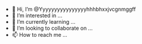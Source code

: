 - 👋 Hi, I’m @Yyyyyyyyyyyyyyyyhhhbhxxjvcgnmggff
- 👀 I’m interested in ...
- 🌱 I’m currently learning ...
- 💞️ I’m looking to collaborate on ...
- 📫 How to reach me ...

<!---
Yyyyyyyyyyyyyyyyhhhbhxxjvcgnmggff/Yyyyyyyyyyyyyyyyhhhbhxxjvcgnmggff is a ✨ special ✨ repository because its `README.md` (this file) appears on your GitHub profile.
You can click the Preview link to take a look at your changes.
--->
